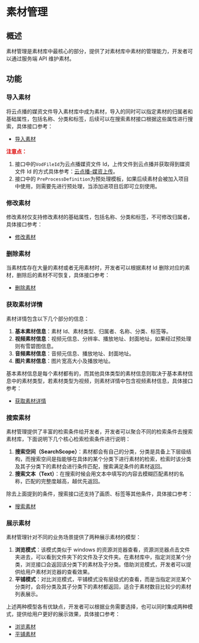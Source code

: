 # 素材管理
## 概述
素材管理是素材库中最核心的部分，提供了对素材库中素材的管理能力，开发者可以通过服务端 API 维护素材。

## 功能
### 导入素材
将云点播的媒资文件导入素材库中成为素材，导入的同时可以指定素材的归属者和基础属性，包括名称、分类和标签，后续可以在搜索素材接口根据这些属性进行搜索，具体接口参考：
- [导入素材](/document/product/1156/43243)

<font color="#dd0000">**注意点：**</font>
1. 接口中的`VodFileId`为云点播媒资文件 Id，上传文件到云点播并获取得到媒资文件 Id 的方式具体参考：[云点播-媒资上传](/document/product/266/9760)。 
2. 接口中的 `PreProcessDefinition`为预处理模板，如果后续素材会被加入项目中使用，则需要先进行预处理，当添加进项目后即可立刻使用。

### 修改素材
修改素材仅支持修改素材的基础属性，包括名称、分类和标签，不可修改归属者，具体接口参考：
- [修改素材](/document/product/1156/43241)

### 删除素材
当素材库存在大量的素材或者无用素材时，开发者可以根据素材 Id 删除对应的素材，删除后的素材不可恢复，具体接口参考：
- [删除素材](/document/product/1156/43241)

### 获取素材详情
素材详情包含以下几个部分的信息：
1. **基本素材信息**：素材 Id、素材类型、归属者、名称、分类、标签等。
2. **视频素材信息**：视频元信息、分辨率、播放地址、封面地址，如果经过预处理则有雪碧图信息。
3. **音频素材信息**：音频元信息、播放地址、封面地址。
4. **图片素材信息**：图片宽高大小及播放地址。

基本素材信息是每个素材都有的，而其他具体类型的素材信息则取决于基本素材信息中的素材类型，若素材类型为视频，则素材详情中包含视频素材信息，具体接口参考：
- [获取素材详情](/document/product/1156/43245)

### 搜索素材
素材管理提供了丰富的检索条件给开发者，开发者可以聚合不同的检索条件去搜索素材库，下面说明下几个核心检索检索条件进行说明：
1. **搜索空间（SearchScope）**：素材都会有自己的分类，分类是具备上下层级结构，而搜索空间是指能够在具体的某个分类下进行素材的检索，检索时该分类及其子分类下的素材会进行条件匹配，搜索满足条件的素材返回。
2. **搜索文本（Text）**：在搜索时候会用文本中填写的内容去模糊匹配素材的名称，匹配的完整度越高，越优先返回。

除去上面提到的条件，搜索接口还支持了画质、标签等其他条件，具体接口参考：
- [搜索素材](/document/product/1156/43240)

### 展示素材
素材管理针对不同的业务场景提供了两种展示素材的模型：
1. **浏览模式**：该模式类似于 windows 的资源浏览器查看，资源浏览器点击文件夹进去，可以看到文件夹下的文件及子文件夹。在素材库中，指定浏览某个分类，浏览接口会返回该分类下的素材及子分类。借助浏览模式，开发者可以提供给用户素材浏览器的查看效果。
2. **平铺模式**：对比浏览模式，平铺模式没有层级式的查看，而是当指定浏览某个分类时，会将分类及其子分类下的素材都返回，适合于素材数目比较少的素材列表展示。

上述两种模型各有优缺点，开发者可以根据业务需要选择，也可以同时集成两种模式，提供给用户更好的展示效果，具体接口参考：
- [浏览素材](/document/product/1156/43242)
- [平铺素材](/document/product/1156/43244)
